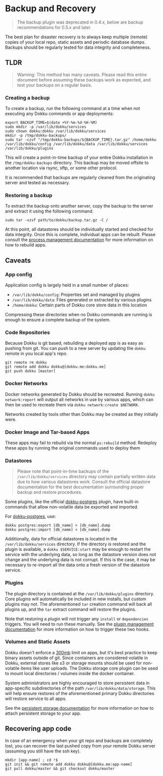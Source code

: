 # Backup and Recovery

> The backup plugin was deprecated in 0.4.x, below are backup recommendations for 0.5.x and later.

The best plan for disaster recovery is to always keep multiple (remote) copies of your local repo, static assets and periodic database dumps. Backups should be regularly tested for data integrity and completeness.

## TLDR

> Warning: This method has many caveats. Please read this entire document before assuming these backups work as expected, and test your backups on a regular basis.

### Creating a backup

To create a backup, run the following command at a time when not executing any Dokku commands or app deployments:

```shell
export BACKUP_TIME=$(date +%Y-%m-%d-%H-%M)
sudo mkdir -p /var/lib/dokku/services
sudo chown dokku:dokku /var/lib/dokku/services
mkdir -p /tmp/dokku-backups/
sudo tar -czvf "/tmp/dokku-backups/${BACKUP_TIME}.tar.gz" /home/dokku /var/lib/dokku/config /var/lib/dokku/data /var/lib/dokku/services /var/lib/dokku/plugins
```

This will create a point-in-time backup of your entire Dokku installation in the `/tmp/dokku-backups` directory. This backup may be moved offsite to another location via rsync, sftp, or some other protocol.

It is recommended that backups are regularly cleaned from the originating server and tested as necessary.

### Restoring a backup

To extract the backup onto another server, copy the backup to the server and extract it using the following command.

```shell
sudo tar -xzvf path/to/dokku/backup.tar.gz -C /
```

At this point, all datastores should be individually started and checked for data integrity. Once this is complete, individual apps can be rebuilt. Please consult the [process management documentation](/docs/processes/process-management.md#rebuilding-apps) for more information on how to rebuild apps.

## Caveats

### App config

Application config is largely held in a small number of places:

- `/var/lib/dokku/config`: Properties set and managed by plugins
- `/var/lib/dokku/data`: Files generated or extracted by various plugins
- `/home/dokku`: Certain parts of Dokku core store data in this location

Compressing these directories when no Dokku commands are running is enough to ensure a complete backup of the system.

### Code Repositories

Because Dokku is git based, rebuilding a deployed app is as easy as pushing from git. You can push to a new server by updating the `dokku` remote in you local app's repo.

```shell
git remote rm dokku
git remote add dokku dokku@[dokku.me:dokku.me]
git push dokku [master]
```

### Docker Networks

Docker networks generated by Dokku should be recreated. Running `dokku network:report` will output all networks in use by various apps, which can then be used to recreate them via `dokku network:create $NETWORK`.

Networks created by tools other than Dokku may be created as they initially were.

### Docker Image and Tar-based Apps

These apps may fail to rebuild via the normal `ps:rebuild` method. Redeploy these apps by running the original commands used to deploy them

### Datastores

> Please note that point-in-time backups of the `/var/lib/dokku/services` directory may contain partially written data due to how various datastores work. Consult the official datastore documentation for the best documentation surrounding proper backup and restore procedures.

Some plugins, like the official [dokku-postgres](https://github.com/dokku/dokku-postgres) plugin, have built-in commands that allow non-volatile data be exported and imported.

For [dokku-postgres](https://github.com/dokku/dokku-postgres), use:

```shell
dokku postgres:export [db_name] > [db_name].dump
dokku postgres:import [db_name] < [db_name].dump
```

Additionally, data for official datastores is located in the `/var/lib/dokku/services` directory. If the directory is restored and the plugin is available, a `dokku $SERVICE:start` may be enough to restart the service with the underlying data, so long as the datastore version does not change and the underlying data is not corrupt. If this is the case, it may be necessary to re-import all the data onto a fresh version of the datastore service.

### Plugins

The plugin directory is contained at the `/var/lib/dokku/plugins` directory. Core plugins will automatically be included in new installs, but custom plugins may not. The aforementioned `tar` creation command will back all plugins up, and the `tar` extract command will restore the plugins.

Note that restoring a plugin will not trigger any `install` or `dependencies` triggers. You will need to run these manually. See the [plugin management documentation](/docs/advanced-usage/plugin-management.md#installing-a-plugin) for more information on how to trigger these two hooks.

### Volumes and Static Assets

Dokku doesn't enforce a [300mb](https://devcenter.heroku.com/articles/slug-compiler#slug-size) limit on apps, but it's best practice to keep binary assets outside of git. Since containers are considered volatile in Dokku, external stores like s3 or storage mounts should be used for non-volatile items like user uploads. The Dokku storage core plugin can be used to mount local directories / volumes inside the docker container.

System administrators are highly encouraged to store persistent data in app-specific subdirectories of the path `/var/lib/dokku/data/storage`. This will help ensure restores of the aforementioned primary Dokku directories will restore service to all apps.

See the [persistent storage documentation](/docs/advanced-usage/persistent-storage.md) for more information on how to attach persistent storage to your app.

## Recovering app code

In case of an emergency when your git repo and backups are completely lost, you can recover the last pushed copy from your remote Dokku server (assuming you still have the ssh key).

```shell
mkdir [app-name] ; cd !$
git init && git remote add dokku dokku@[dokku.me:app-name]
git pull dokku/master && git checkout dokku/master
```
